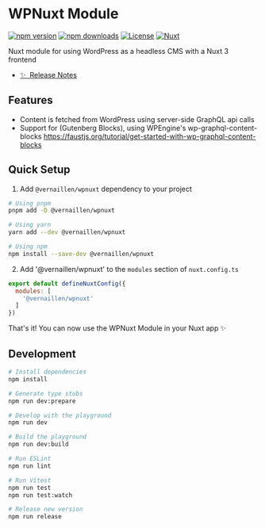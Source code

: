 # WPNuxt Module

[![npm version][npm-version-src]][npm-version-href]
[![npm downloads][npm-downloads-src]][npm-downloads-href]
[![License][license-src]][license-href]
[![Nuxt][nuxt-src]][nuxt-href]

Nuxt module for using WordPress as a headless CMS with a Nuxt 3 frontend

- [✨ &nbsp;Release Notes](/CHANGELOG.md)
<!-- - [🏀 Online playground](https://stackblitz.com/github/your-org/my-module?file=playground%2Fapp.vue) -->
<!-- - [📖 &nbsp;Documentation](https://example.com) -->

## Features

- Content is fetched from WordPress using server-side GraphQL api calls
- Support for (Gutenberg Blocks), using WPEngine's wp-graphql-content-blocks https://faustjs.org/tutorial/get-started-with-wp-graphql-content-blocks

## Quick Setup

1. Add `@vernaillen/wpnuxt` dependency to your project

```bash
# Using pnpm
pnpm add -D @vernaillen/wpnuxt

# Using yarn
yarn add --dev @vernaillen/wpnuxt

# Using npm
npm install --save-dev @vernaillen/wpnuxt
```

2. Add '@vernaillen/wpnuxt' to the `modules` section of `nuxt.config.ts`

```js
export default defineNuxtConfig({
  modules: [
    '@vernaillen/wpnuxt'
  ]
})
```

That's it! You can now use the WPNuxt Module in your Nuxt app ✨

## Development

```bash
# Install dependencies
npm install

# Generate type stubs
npm run dev:prepare

# Develop with the playground
npm run dev

# Build the playground
npm run dev:build

# Run ESLint
npm run lint

# Run Vitest
npm run test
npm run test:watch

# Release new version
npm run release
```

<!-- Badges -->
[npm-version-src]: https://img.shields.io/npm/v/@vernaillen/wpnuxt/latest.svg?style=flat&colorA=18181B&colorB=28CF8D
[npm-version-href]: https://www.npmjs.com/package/@vernaillen/wpnuxt

[npm-downloads-src]: https://img.shields.io/npm/dm/@vernaillen/wpnuxt.svg?style=flat&colorA=18181B&colorB=28CF8D
[npm-downloads-href]: https://www.npmjs.com/package/@vernaillen/wpnuxt

[license-src]: https://img.shields.io/npm/l/@vernaillen/wpnuxt?style=flat&colorA=18181B&colorB=28CF8D
[license-href]: https://www.npmjs.com/package/@vernaillen/wpnuxt

[nuxt-src]: https://img.shields.io/badge/Nuxt-18181B?logo=nuxt.js
[nuxt-href]: https://nuxt.com
